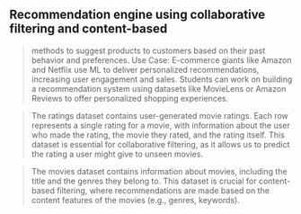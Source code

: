  ## Recommendation engine using collaborative filtering and content-based 
 
 > methods to suggest products to customers based on their past behavior and preferences. Use Case: E-commerce giants like Amazon and Netflix use ML to deliver personalized recommendations, increasing user engagement and sales. Students can work on building a recommendation system using datasets like MovieLens or Amazon Reviews to offer personalized shopping experiences.

> The ratings dataset contains user-generated movie ratings. Each row represents a single rating for a movie, with information about the user who made the rating, the movie they rated, and the rating itself. This dataset is essential for collaborative filtering, as it allows us to predict the rating a user might give to unseen movies.

> The movies dataset contains information about movies, including the title and the genres they belong to. This dataset is crucial for content-based filtering, where recommendations are made based on the content features of the movies (e.g., genres, keywords).
